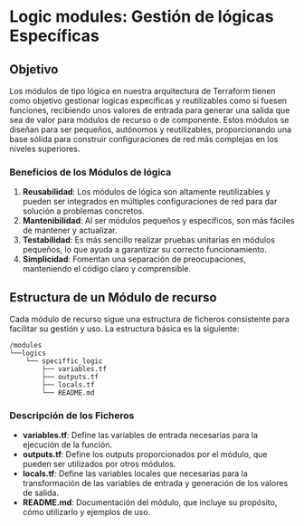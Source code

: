 # Logic modules: Gestión de lógicas Específicas

## Objetivo

Los módulos de tipo lógica en nuestra arquitectura de Terraform tienen como objetivo gestionar logicas específicas y reutilizables como si fuesen funciones, recibiendo unos valores de entrada para generar una salida que sea de valor para módulos de recurso o de componente. Estos módulos se diseñan para ser pequeños, autónomos y reutilizables, proporcionando una base sólida para construir configuraciones de red más complejas en los niveles superiores.

### Beneficios de los Módulos de lógica

1. **Reusabilidad**: Los módulos de lógica son altamente reutilizables y pueden ser integrados en múltiples configuraciones de red para dar solución a problemas concretos.
2. **Mantenibilidad**: Al ser módulos pequeños y específicos, son más fáciles de mantener y actualizar.
3. **Testabilidad**: Es más sencillo realizar pruebas unitarias en módulos pequeños, lo que ayuda a garantizar su correcto funcionamiento.
4. **Simplicidad**: Fomentan una separación de preocupaciones, manteniendo el código claro y comprensible.

## Estructura de un Módulo de recurso

Cada módulo de recurso sigue una estructura de ficheros consistente para facilitar su gestión y uso. La estructura básica es la siguiente:

```
/modules
└──logics
    └── speciffic_logic
        ├── variables.tf
        ├── outputs.tf
        ├── locals.tf
        └── README.md
```

### Descripción de los Ficheros

- **variables.tf**: Define las variables de entrada necesarias para la ejecución de la función.
- **outputs.tf**: Define los outputs proporcionados por el módulo, que pueden ser utilizados por otros módulos.
- **locals.tf**: Define las variables locales que necesarias para la transformación de las variables de entrada y generación de los valores de salida.
- **README.md**: Documentación del módulo, que incluye su propósito, cómo utilizarlo y ejemplos de uso.
